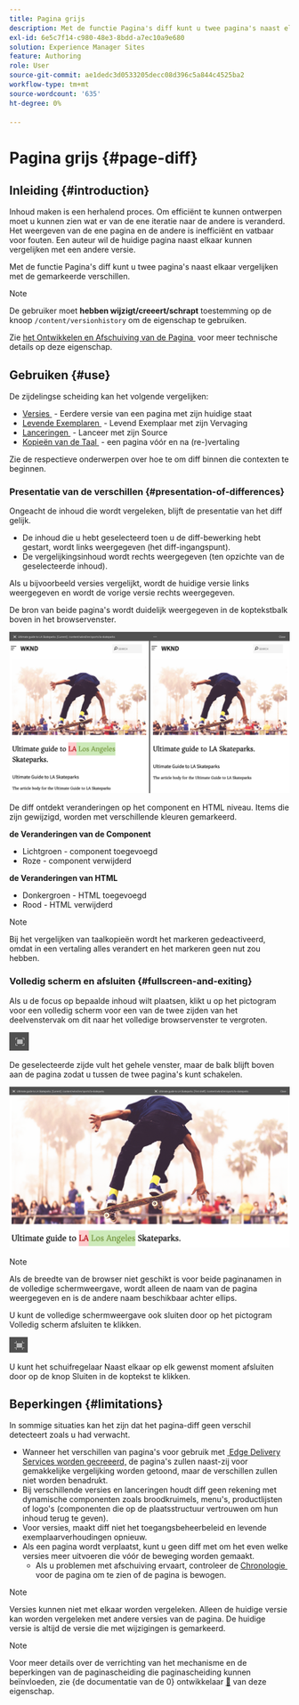 ```yaml
---
title: Pagina grijs
description: Met de functie Pagina's diff kunt u twee pagina's naast elkaar vergelijken met de gemarkeerde verschillen.
exl-id: 6e5c7f14-c980-48e3-8bdd-a7ec10a9e680
solution: Experience Manager Sites
feature: Authoring
role: User
source-git-commit: ae1dedc3d0533205decc08d396c5a844c4525ba2
workflow-type: tm+mt
source-wordcount: '635'
ht-degree: 0%

---
```


# Pagina grijs {#page-diff}

## Inleiding {#introduction}

Inhoud maken is een herhalend proces. Om efficiënt te kunnen ontwerpen moet u kunnen zien wat er van de ene iteratie naar de andere is veranderd. Het weergeven van de ene pagina en de andere is inefficiënt en vatbaar voor fouten. Een auteur wil de huidige pagina naast elkaar kunnen vergelijken met een andere versie.

Met de functie Pagina&#39;s diff kunt u twee pagina&#39;s naast elkaar vergelijken met de gemarkeerde verschillen.

>[!NOTE]
>
>De gebruiker moet **hebben wijzigt/creeert/schrapt** toestemming op de knoop `/content/versionhistory` om de eigenschap te gebruiken.
>
>Zie [&#x200B; het Ontwikkelen en Afschuiving van de Pagina &#x200B;](/help/implementing/developing/introduction/page-diff.md#operation-details) voor meer technische details op deze eigenschap.

## Gebruiken {#use}

De zijdelingse scheiding kan het volgende vergelijken:

* [&#x200B; Versies &#x200B;](/help/sites-cloud/authoring/sites-console/page-versions.md#comparing-a-version-with-current-page) - Eerdere versie van een pagina met zijn huidige staat
* [&#x200B; Levende Exemplaren &#x200B;](/help/sites-cloud/administering/msm/creating-live-copies.md#comparing-a-live-copy-page-with-a-blueprint-page) - Levend Exemplaar met zijn Vervaging
* [&#x200B; Lanceringen &#x200B;](/help/sites-cloud/authoring/launches/editing.md#comparing-a-launch-page-to-its-source-page) - Lanceer met zijn Source
* [&#x200B; Kopieën van de Taal &#x200B;](/help/sites-cloud/administering/translation/managing-projects.md#comparing-language-copies) - een pagina vóór en na (re-)vertaling

Zie de respectieve onderwerpen over hoe te om diff binnen die contexten te beginnen.

### Presentatie van de verschillen {#presentation-of-differences}

Ongeacht de inhoud die wordt vergeleken, blijft de presentatie van het diff gelijk.

* De inhoud die u hebt geselecteerd toen u de diff-bewerking hebt gestart, wordt links weergegeven (het diff-ingangspunt).
* De vergelijkingsinhoud wordt rechts weergegeven (ten opzichte van de geselecteerde inhoud).

Als u bijvoorbeeld versies vergelijkt, wordt de huidige versie links weergegeven en wordt de vorige versie rechts weergegeven.

De bron van beide pagina&#39;s wordt duidelijk weergegeven in de koptekstbalk boven in het browservenster.

![&#x200B; Versies zij aan zij mening &#x200B;](/help/sites-cloud/authoring/assets/versions-side-by-side.png)

De diff ontdekt veranderingen op het component en HTML niveau. Items die zijn gewijzigd, worden met verschillende kleuren gemarkeerd.

**de Veranderingen van de Component**

* Lichtgroen - component toegevoegd
* Roze - component verwijderd

**de Veranderingen van HTML**

* Donkergroen - HTML toegevoegd
* Rood - HTML verwijderd

>[!NOTE]
>
>Bij het vergelijken van taalkopieën wordt het markeren gedeactiveerd, omdat in een vertaling alles verandert en het markeren geen nut zou hebben.

### Volledig scherm en afsluiten {#fullscreen-and-exiting}

Als u de focus op bepaalde inhoud wilt plaatsen, klikt u op het pictogram voor een volledig scherm voor een van de twee zijden van het deelvenstervak om dit naar het volledige browservenster te vergroten.

![&#x200B; Volledige het schermknoop &#x200B;](/help/sites-cloud/authoring/assets/versions-full-screen.png)

De geselecteerde zijde vult het gehele venster, maar de balk blijft boven aan de pagina zodat u tussen de twee pagina&#39;s kunt schakelen.

![&#x200B; Volledige het schermwijze &#x200B;](/help/sites-cloud/authoring/assets/versions-full-screen-mode.png)

>[!NOTE]
>
>Als de breedte van de browser niet geschikt is voor beide paginanamen in de volledige schermweergave, wordt alleen de naam van de pagina weergegeven en is de andere naam beschikbaar achter ellips.

U kunt de volledige schermweergave ook sluiten door op het pictogram Volledig scherm afsluiten te klikken.

![&#x200B; Uitgang het volledige schermwijze &#x200B;](/help/sites-cloud/authoring/assets/versions-exit-full-screen.png)

U kunt het schuifregelaar Naast elkaar op elk gewenst moment afsluiten door op de knop Sluiten in de koptekst te klikken.

## Beperkingen {#limitations}

In sommige situaties kan het zijn dat het pagina-diff geen verschil detecteert zoals u had verwacht.

* Wanneer het verschillen van pagina&#39;s voor gebruik met [&#x200B; Edge Delivery Services worden gecreeerd, &#x200B;](/help/edge/overview.md) de pagina&#39;s zullen naast-zij voor gemakkelijke vergelijking worden getoond, maar de verschillen zullen niet worden benadrukt.
* Bij verschillende versies en lanceringen houdt diff geen rekening met dynamische componenten zoals broodkruimels, menu&#39;s, productlijsten of logo&#39;s (componenten die op de plaatsstructuur vertrouwen om hun inhoud terug te geven).
* Voor versies, maakt diff niet het toegangsbeheerbeleid en levende exemplaarverhoudingen opnieuw.
* Als een pagina wordt verplaatst, kunt u geen diff met om het even welke versies meer uitvoeren die vóór de beweging worden gemaakt.
   * Als u problemen met afschuiving ervaart, controleer de [&#x200B; Chronologie &#x200B;](/help/sites-cloud/authoring/basic-handling.md#timeline) voor de pagina om te zien of de pagina is bewogen.

>[!NOTE]
>
>Versies kunnen niet met elkaar worden vergeleken. Alleen de huidige versie kan worden vergeleken met andere versies van de pagina. De huidige versie is altijd de versie die met wijzigingen is gemarkeerd.

>[!NOTE]
>
>Voor meer details over de verrichting van het mechanisme en de beperkingen van de paginascheiding die paginascheiding kunnen beïnvloeden, zie {de documentatie van de 0} ontwikkelaar [&#128279;](/help/implementing/developing/introduction/page-diff.md) van deze eigenschap.
